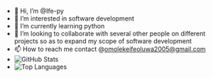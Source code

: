 - 👋 Hi, I’m @Ife-py
- 👀 I’m interested in software development
- 🌱 I’m currently learning python 
- 💞️ I’m looking to collaborate with several other people on different projects so as to expand my scope of software development
- 📫 How to reach me contact @omolekeifeoluwa2005@gmail.com
- ![GitHub Stats](https://github-readme-stats.vercel.app/api?username=Ife-py&show_icons=true&theme=radical)
- ![Top Languages](https://github-readme-stats.vercel.app/api/top-langs/?username=Ife-py&layout=compact&theme=radical)



<!---
Ife-py/Ife-py is a ✨ special ✨ repository because its `README.md` (this file) appears on your GitHub profile.
You can click the Preview link to take a look at your changes.
--->
